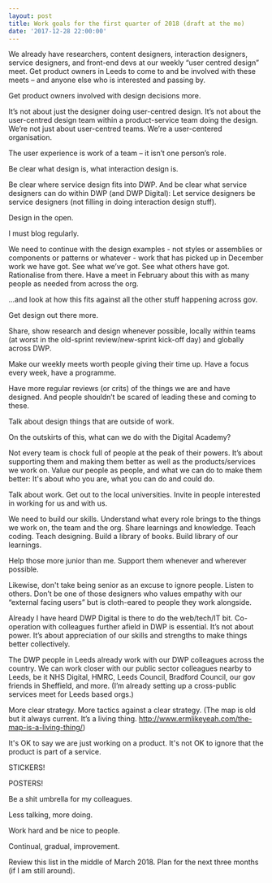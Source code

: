 ```yaml
---
layout: post
title: Work goals for the first quarter of 2018 (draft at the mo)
date: '2017-12-28 22:00:00'
---
```


We already have researchers, content designers, interaction designers, service designers, and front-end devs at our weekly “user centred design” meet. Get product owners in Leeds to come to and be involved with these meets – and anyone else who is interested and passing by.

Get product owners involved with design decisions more.

It’s not about just the designer doing user-centred design. It’s not about the user-centred design team within a product-service team doing the design. We’re not just about user-centred teams. We’re a user-centered organisation.

The user experience is work of a team – it isn’t one person’s role.

Be clear what design is, what interaction design is.

Be clear where service design fits into DWP. And be clear what service designers can do within DWP (and DWP Digital): Let service designers be service designers (not filling in doing interaction design stuff).

Design in the open.

I must blog regularly.

We need to continue with the design examples - not styles or assemblies or components or patterns or whatever - work that has picked up in December work we have got. See what we’ve got. See what others have got. Rationalise from there. Have a meet in February about this with as many people as needed from across the org.

...and look at how this fits against all the other stuff happening across gov.

Get design out there more.

Share, show research and design whenever possible, locally within teams (at worst in the old-sprint review/new-sprint kick-off day) and globally across DWP.

Make our weekly meets worth people giving their time up. Have a focus every week, have a programme.

Have more regular reviews (or crits) of the things we are and have designed. And people shouldn’t be scared of leading these and coming to these.

Talk about design things that are outside of work.

On the outskirts of this, what can we do with the Digital Academy?

Not every team is chock full of people at the peak of their powers. It’s about supporting them and making them better as well as the products/services we work on. Value our people as people, and what we can do to make them better: It's about who you are, what you can do and could do.

Talk about work. Get out to the local universities. Invite in people interested in working for us and with us.

We need to build our skills. Understand what every role brings to the things we work on, the team and the org. Share learnings and knowledge. Teach coding. Teach designing. Build a library of books. Build library of our learnings.

Help those more junior than me. Support them whenever and wherever possible.

Likewise, don't take being senior as an excuse to ignore people. Listen to others. Don’t be one of those designers who values empathy with our “external facing users” but is cloth-eared to people they work alongside.

Already I have heard DWP Digital is there to do the web/tech/IT bit. Co-operation with colleagues further afield in DWP is essential. It’s not about power. It’s about appreciation of our skills and strengths to make things better collectively. 

The DWP people in Leeds already work with our DWP colleagues across the country. We can work closer with our public sector colleagues nearby to Leeds, be it NHS Digital, HMRC, Leeds Council, Bradford Council, our gov friends in Sheffield, and more. (I’m already setting up a cross-public services meet for Leeds based orgs.)

More clear strategy. More tactics against a clear strategy. (The map is old but it always current. It’s a living thing. http://www.ermlikeyeah.com/the-map-is-a-living-thing/)

It's OK to say we are just working on a product. It's not OK to ignore that the product is part of a service.

STICKERS!

POSTERS!

Be a shit umbrella for my colleagues.

Less talking, more doing.

Work hard and be nice to people.

Continual, gradual, improvement.

Review this list in the middle of March 2018. Plan for the next three months (if I am still around).
